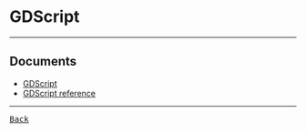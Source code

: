 # GDScript

---

## Documents

- [GDScript](https://gdscript.com/)
- [GDScript reference](https://docs.godotengine.org/en/stable/tutorials/scripting/gdscript/gdscript_basics.html)

---

[<kbd> Back </kbd>](./readme.md)
